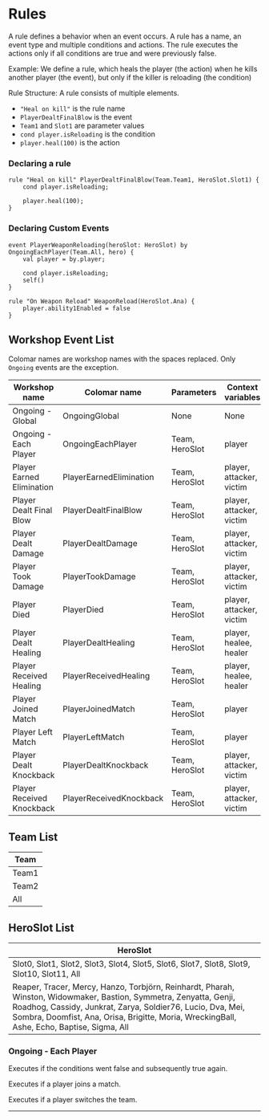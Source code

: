 # Rules

A rule defines a behavior when an event occurs.
A rule has a name, an event type and multiple conditions and actions.
The rule executes the actions only if all conditions are true and were previously false.

Example:
We define a rule, 
which heals the player (the action) 
when he kills another player (the event), 
but only if the killer is reloading (the condition)

Rule Structure:
A rule consists of multiple elements.

- `"Heal on kill"` is the rule name
- `PlayerDealtFinalBlow` is the event
- `Team1` and `Slot1` are parameter values
- `cond player.isReloading` is the condition
- `player.heal(100)` is the action

### Declaring a rule

```
rule "Heal on kill" PlayerDealtFinalBlow(Team.Team1, HeroSlot.Slot1) { 
    cond player.isReloading;
        
    player.heal(100);
}

```

### Declaring Custom Events

```
event PlayerWeaponReloading(heroSlot: HeroSlot) by OngoingEachPlayer(Team.All, hero) {
    val player = by.player;
    
    cond player.isReloading;
    self()
}

rule "On Weapon Reload" WeaponReload(HeroSlot.Ana) {
    player.ability1Enabled = false
}
```


## Workshop Event List

Colomar names are workshop names with the spaces replaced. Only `Ongoing` events are the exception.

| Workshop name             | Colomar name            | Parameters     | Context variables        |
| ------------------------- | ----------------------- | -------------- | ------------------------ |
| Ongoing - Global          | OngoingGlobal           | None           | None                     |
| Ongoing - Each Player     | OngoingEachPlayer       | Team, HeroSlot | player                   |
| Player Earned Elimination | PlayerEarnedElimination | Team, HeroSlot | player, attacker, victim |
| Player Dealt Final Blow   | PlayerDealtFinalBlow    | Team, HeroSlot | player, attacker, victim |
| Player Dealt Damage       | PlayerDealtDamage       | Team, HeroSlot | player, attacker, victim |
| Player Took Damage        | PlayerTookDamage        | Team, HeroSlot | player, attacker, victim |
| Player Died               | PlayerDied              | Team, HeroSlot | player, attacker, victim |
| Player Dealt Healing      | PlayerDealtHealing      | Team, HeroSlot | player, healee, healer   |
| Player Received Healing   | PlayerReceivedHealing   | Team, HeroSlot | player, healee, healer   |
| Player Joined Match       | PlayerJoinedMatch       | Team, HeroSlot | player                   |
| Player Left Match         | PlayerLeftMatch         | Team, HeroSlot | player                   |
| Player Dealt Knockback    | PlayerDealtKnockback    | Team, HeroSlot | player, attacker, victim |
| Player Received Knockback | PlayerReceivedKnockback | Team, HeroSlot | player, attacker, victim |

## Team List

| Team  |
| ----- |
| Team1 |
| Team2 |
| All   |

## HeroSlot List

| HeroSlot                                                     |
| ------------------------------------------------------------ |
| Slot0, Slot1, Slot2, Slot3, Slot4, Slot5, Slot6, Slot7, Slot8, Slot9, Slot10, Slot11, All |
| Reaper, Tracer, Mercy, Hanzo, Torbjörn, Reinhardt, Pharah, Winston,  Widowmaker, Bastion, Symmetra, Zenyatta, Genji, Roadhog, Cassidy, Junkrat, Zarya, Soldier76, Lucio, Dva, Mei, Sombra, Doomfist, Ana, Orisa, Brigitte, Moria, WreckingBall, Ashe, Echo, Baptise, Sigma, All |

### Ongoing - Each Player

Executes if the conditions went false and subsequently true again.

Executes if a player joins a match.

Executes if a player switches the team.

------

